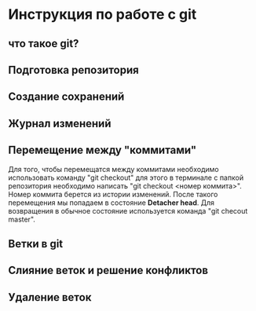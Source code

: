 # Инструкция по работе с git

## что такое git?

## Подготовка репозитория

## Создание сохранений

## Журнал изменений

## Перемещение между "коммитами"
Для того, чтобы перемещатся между коммитами необходимо использовать команду "git checkout" для этого в терминале с папкой репозитория необходимо написать "git checkout <номер коммита>". Номер коммита берется из истории изменений. После такого перемещения мы попадаем в состояние **Detacher head**. Для возвращения в обычное состояние используется команда "git checout master".

## Ветки в git

## Слияние веток и решение конфликтов

## Удаление веток